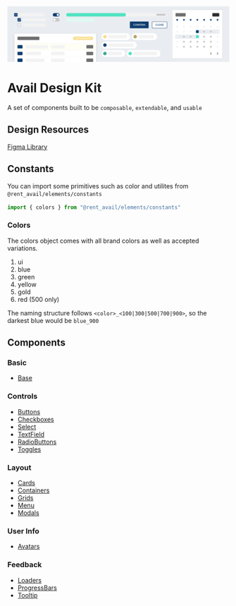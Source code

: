 ![Avail Design Kit](./public/designkit_cover.png)

# Avail Design Kit

A set of components built to be `composable`, `extendable`, and `usable`

## Design Resources

[Figma Library](https://www.figma.com/file/RqpXARK3vSrZbzWw6GrEnKqg/Components?node-id=0%3A1)

## Constants

You can import some primitives such as color and utilites from `@rent_avail/elements/constants`

```javascript
import { colors } from "@rent_avail/elements/constants"
```

### Colors

The colors object comes with all brand colors as well as accepted variations.

1. ui
2. blue
3. green
4. yellow
5. gold
6. red (500 only)

The naming structure follows `<color>_<100|300|500|700|900>`, so the darkest blue would be `blue_900`

## Components

### Basic

- [Base](./components/avatar/doc.mdx)

### Controls

- [Buttons](./components/button/doc.mdx)
- [Checkboxes](./components/checkbox/doc.mdx)
- [Select](./components/select/doc.mdx)
- [TextField](./components/text-field/doc.mdx)
- [RadioButtons](./components/radio-button/doc.mdx)
- [Toggles](./components/toggle/doc.mdx)

### Layout

- [Cards](./components/card/doc.mdx)
- [Containers](./components/container/doc.mdx)
- [Grids](./components/grid/doc.mdx)
- [Menu](./components/menu/doc.mdx)
- [Modals](./components/modal/doc.mdx)

### User Info

- [Avatars](./components/avatar/doc.mdx)

### Feedback

- [Loaders](./components/loader/doc.mdx)
- [ProgressBars](./components/progress-bar/doc.mdx)
- [Tooltip](./components/tooltip/doc.mdx)
